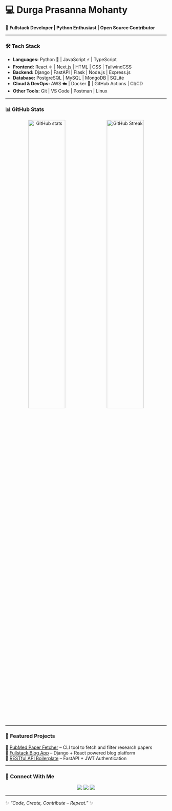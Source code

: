 # 💻 Durga Prasanna Mohanty  

🚀 **Fullstack Developer | Python Enthusiast | Open Source Contributor**  

---

### 🛠️ Tech Stack  
- **Languages:** Python 🐍 | JavaScript ⚡ | TypeScript  
- **Frontend:** React ⚛️ | Next.js | HTML | CSS | TailwindCSS  
- **Backend:** Django | FastAPI | Flask | Node.js | Express.js  
- **Database:** PostgreSQL | MySQL | MongoDB | SQLite  
- **Cloud & DevOps:** AWS ☁️ | Docker 🐳 | GitHub Actions | CI/CD  
- **Other Tools:** Git | VS Code | Postman | Linux  

---

### 📊 GitHub Stats  
<p align="center">
  <img src="https://github-readme-stats.vercel.app/api?username=YOUR_USERNAME&show_icons=true&theme=radical" alt="GitHub stats" width="48%"/>
  <img src="https://github-readme-streak-stats.herokuapp.com/?user=YOUR_USERNAME&theme=radical" alt="GitHub Streak" width="48%"/>
</p>  

---

### 🌟 Featured Projects  
🔹 [PubMed Paper Fetcher](https://github.com/YOUR_USERNAME/pubmed-fetcher) – CLI tool to fetch and filter research papers  
🔹 [Fullstack Blog App](https://github.com/YOUR_USERNAME/blog-app) – Django + React powered blog platform  
🔹 [RESTful API Boilerplate](https://github.com/YOUR_USERNAME/api-boilerplate) – FastAPI + JWT Authentication  

---

### 🤝 Connect With Me  
<p align="center">
  <a href="https://linkedin.com/in/YOUR_LINKEDIN"><img src="https://img.shields.io/badge/LinkedIn-blue?style=for-the-badge&logo=linkedin" /></a>
  <a href="mailto:yourmail@example.com"><img src="https://img.shields.io/badge/Email-red?style=for-the-badge&logo=gmail" /></a>
  <a href="https://twitter.com/YOUR_TWITTER"><img src="https://img.shields.io/badge/Twitter-%231DA1F2.svg?&style=for-the-badge&logo=twitter&logoColor=white" /></a>
</p>  

---

✨ *“Code, Create, Contribute – Repeat.”* ✨
